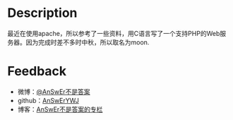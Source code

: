 # Description
最近在使用apache，所以参考了一些资料，用C语言写了一个支持PHP的Web服务器。因为完成时差不多时中秋，所以取名为moon.  

# Feedback
- 微博：[@AnSwEr不是答案](http://weibo.com/1783591593)
- github：[AnSwErYWJ](https://github.com/AnSwErYWJ)
- 博客：[AnSwEr不是答案的专栏](http://blog.csdn.net/u011192270)
